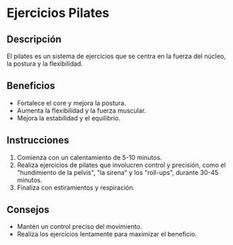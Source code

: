 # Ejercicios Pilates
## Descripción
El pilates es un sistema de ejercicios que se centra en la fuerza del núcleo, la postura y la flexibilidad.
## Beneficios
- Fortalece el core y mejora la postura.
- Aumenta la flexibilidad y la fuerza muscular.
- Mejora la estabilidad y el equilibrio.
## Instrucciones
1. Comienza con un calentamiento de 5-10 minutos.
2. Realiza ejercicios de pilates que involucren control y precisión, como el "hundimiento de la pelvis", "la sirena" y los "roll-ups", durante 30-45 minutos.
3. Finaliza con estiramientos y respiración.
## Consejos
- Mantén un control preciso del movimiento.
- Realiza los ejercicios lentamente para maximizar el beneficio.
